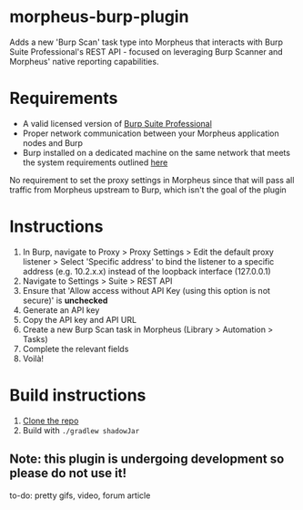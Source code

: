 # morpheus-burp-plugin
Adds a new 'Burp Scan' task type into Morpheus that interacts with Burp Suite Professional's REST API - focused on leveraging Burp Scanner and Morpheus' native reporting capabilities. 

# Requirements
- A valid licensed version of [Burp Suite Professional](https://portswigger.net/burp/pro) 
- Proper network communication between your Morpheus application nodes and Burp
- Burp installed on a dedicated machine on the same network that meets the system requirements outlined [here](https://portswigger.net/burp/documentation/desktop/getting-started/system-requirements)

No requirement to set the proxy settings in Morpheus since that will pass all traffic from Morpheus upstream to Burp, which isn't the goal of the plugin

# Instructions
1. In Burp, navigate to Proxy > Proxy Settings > Edit the default proxy listener > Select 'Specific address' to bind the listener to a specific address (e.g. 10.2.x.x) instead of the loopback interface (127.0.0.1)
2. Navigate to Settings > Suite > REST API
3. Ensure that 'Allow access without API Key (using this option is not secure)' is **unchecked**
4. Generate an API key
5. Copy the API key and API URL 
6. Create a new Burp Scan task in Morpheus (Library > Automation > Tasks)
7. Complete the relevant fields
8. Voilà!

# Build instructions
1. [Clone the repo](https://docs.github.com/en/repositories/creating-and-managing-repositories/cloning-a-repository)
2. Build with `./gradlew shadowJar`


## Note: this plugin is undergoing development so please do not use it! 
to-do: pretty gifs, video, forum article 
